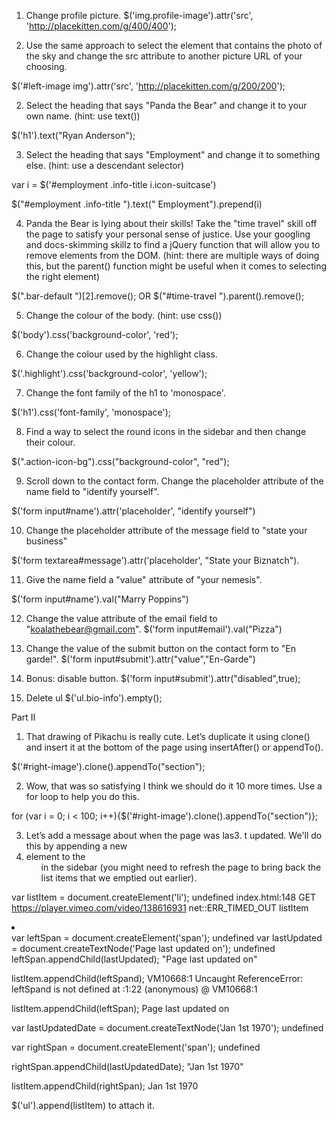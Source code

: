 1.  Change profile picture.
$('img.profile-image').attr('src', 'http://placekitten.com/g/400/400');

1. Use the same approach to select the element that contains the photo of the sky and change the src attribute to another picture URL of your choosing.

$('#left-image img').attr('src', 'http://placekitten.com/g/200/200');

2. Select the heading that says "Panda the Bear" and change it to your own name. (hint: use text())

$('h1').text("Ryan Anderson");

3. Select the heading that says "Employment" and change it to something else. (hint: use a descendant selector)

var i = $('#employment .info-title i.icon-suitcase')

$("#employment .info-title ").text("     Employment").prepend(i)


4. Panda the Bear is lying about their skills! Take the "time travel" skill off the page to satisfy your personal sense of justice. Use your googling and docs-skimming skillz to find a jQuery function that will allow you to remove elements from the DOM. (hint: there are multiple ways of doing this, but the parent() function might be useful when it comes to selecting the right element)

$(".bar-default ")[2].remove();
                  OR
$("#time-travel ").parent().remove();

5. Change the colour of the body. (hint: use css())

$('body').css('background-color', 'red');

6. Change the colour used by the highlight class.

$('.highlight').css('background-color', 'yellow');

7. Change the font family of the h1 to 'monospace'.

$('h1').css('font-family', 'monospace');

8. Find a way to select the round icons in the sidebar and then change their colour.

$(".action-icon-bg").css("background-color", "red");

9. Scroll down to the contact form. Change the placeholder attribute of the name field to "identify yourself".

$('form input#name').attr('placeholder', "identify yourself")

10. Change the placeholder attribute of the message field to "state your business"

$('form textarea#message').attr('placeholder', "State your Biznatch").

11. Give the name field a "value" attribute of "your nemesis".

$('form input#name').val("Marry Poppins")

12. Change the value attribute of the email field to "koalathebear@gmail.com".
$('form input#email').val("Pizza")
13. Change the value of the submit button on the contact form to "En garde!".
$('form input#submit').attr("value","En-Garde")

14. Bonus: disable button.
$('form input#submit').attr("disabled",true);

15. Delete  ul
$('ul.bio-info').empty();

Part II

1. That drawing of Pikachu is really cute. Let’s duplicate it using clone() and insert it at the bottom of the page using insertAfter() or appendTo().

$('#right-image').clone().appendTo("section");

2. Wow, that was so satisfying I think we should do it 10 more times. Use a for loop to help you do this.

for (var i = 0; i < 100; i++){$('#right-image').clone().appendTo("section")};


3. Let’s add a message about when the page was las3. t updated. We'll do this by appending a new <li> element to the <ul> in the sidebar (you might need to refresh the page to bring back the list items that we emptied out earlier).

var listItem = document.createElement('li');
undefined
index.html:148 GET https://player.vimeo.com/video/138616931 net::ERR_TIMED_OUT
listItem
<li>​</li>​
var leftSpan = document.createElement('span');
undefined
var lastUpdated = document.createTextNode('Page last updated on');
undefined
leftSpan.appendChild(lastUpdated);
"Page last updated on"

listItem.appendChild(leftSpand);
VM10668:1 Uncaught ReferenceError: leftSpand is not defined
    at <anonymous>:1:22
(anonymous) @ VM10668:1

listItem.appendChild(leftSpan);
<span>​Page last updated on​</span>​

var lastUpdatedDate = document.createTextNode('Jan 1st 1970');
undefined

var rightSpan = document.createElement('span');
undefined

rightSpan.appendChild(lastUpdatedDate);
"Jan 1st 1970"

listItem.appendChild(rightSpan);
<span>​Jan 1st 1970​</span>​

$('ul').append(listItem) to attach it.
